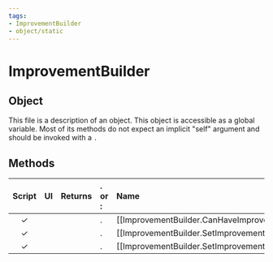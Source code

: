 ```yaml
---
tags:
- ImprovementBuilder
- object/static
---
```

# ImprovementBuilder
## Object
This file is a description of an object. This object is accessible as a global variable. Most of its methods do not expect an implicit "self" argument and should be invoked with a `.`

## Methods
| Script | UI  | Returns | . or : | Name | Arguments |
|:------:|:---:| -------:|:---- |:---- |:--------- |
|✓| ||.|[[ImprovementBuilder.CanHaveImprovement\|CanHaveImprovement]]||
|✓| ||.|[[ImprovementBuilder.SetImprovementPillaged\|SetImprovementPillaged]]||
|✓| ||.|[[ImprovementBuilder.SetImprovementType\|SetImprovementType]]||

